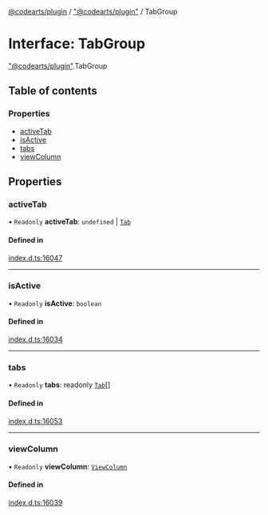 [@codearts/plugin](../README.md) / ["@codearts/plugin"](../modules/_codearts_plugin_.md) / TabGroup

# Interface: TabGroup

["@codearts/plugin"](../modules/_codearts_plugin_.md).TabGroup

## Table of contents

### Properties

- [activeTab](codearts_plugin_.TabGroup.md#activetab)
- [isActive](codearts_plugin_.TabGroup.md#isactive)
- [tabs](codearts_plugin_.TabGroup.md#tabs)
- [viewColumn](codearts_plugin_.TabGroup.md#viewcolumn)

## Properties

### activeTab

• `Readonly` **activeTab**: `undefined` \| [`Tab`](codearts_plugin_.Tab.md)

#### Defined in

[index.d.ts:16047](https://github.com/huaweicloud/cloudide-plugin-api/blob/d4de966/index.d.ts#L16047)

___

### isActive

• `Readonly` **isActive**: `boolean`

#### Defined in

[index.d.ts:16034](https://github.com/huaweicloud/cloudide-plugin-api/blob/d4de966/index.d.ts#L16034)

___

### tabs

• `Readonly` **tabs**: readonly [`Tab`](codearts_plugin_.Tab.md)[]

#### Defined in

[index.d.ts:16053](https://github.com/huaweicloud/cloudide-plugin-api/blob/d4de966/index.d.ts#L16053)

___

### viewColumn

• `Readonly` **viewColumn**: [`ViewColumn`](../enums/codearts_plugin_.ViewColumn.md)

#### Defined in

[index.d.ts:16039](https://github.com/huaweicloud/cloudide-plugin-api/blob/d4de966/index.d.ts#L16039)
